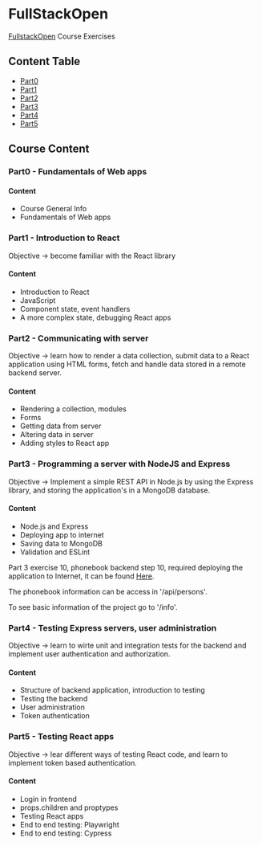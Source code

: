 # FullStackOpen

[FullstackOpen](https://fullstackopen.com/en/) Course Exercises

## Content Table 

- [Part0](#part0---fundamentals-of-web-apps)
- [Part1](#part1---introduction-to-react)
- [Part2](#part2---communicating-with-server)
- [Part3](#part3---programming-a-server-with-nodejs-and-express)
- [Part4](#part4---testing-express-servers-user-administration)
- [Part5](#part5---testing-react-apps)

## Course Content

### Part0 - Fundamentals of Web apps

#### Content

- Course General Info
- Fundamentals of Web apps

### Part1 - Introduction to React

Objective ->  become familiar with the React library

#### Content

- Introduction to React
- JavaScript
- Component state, event handlers 
- A more complex state, debugging React apps

### Part2 - Communicating with server

Objective -> learn how to render a data collection, submit data to a React application using HTML forms, fetch and handle data stored in a remote backend server.

#### Content

- Rendering a collection, modules
- Forms
- Getting data from server
- Altering data in server
- Adding styles to React app

### Part3 - Programming a server with NodeJS and Express

Objective -> Implement a simple REST API in Node.js by using the Express library, and storing the application's in a MongoDB database.

#### Content 

- Node.js and Express
- Deploying app to internet
- Saving data to MongoDB
- Validation and ESLint

Part 3 exercise 10, phonebook backend step 10, required deploying the application to Internet, it can be found [Here](https://phonebook-ancj.onrender.com).

The phonebook information can be access in '/api/persons'.

To see basic information of the project go to '/info'.

### Part4 - Testing Express servers, user administration

Objective ->  learn to wirte unit and integration tests for the backend and implement user authentication and authorization.

#### Content

- Structure of backend application, introduction to testing
- Testing the backend
- User administration
- Token authentication

### Part5 - Testing React apps

Objective ->  lear different ways of testing React code, and learn to implement token based authentication.

#### Content

- Login in frontend
- props.children and proptypes
- Testing React apps
- End to end testing: Playwright
- End to end testing: Cypress





